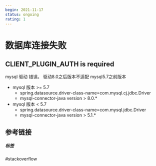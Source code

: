 ```yaml
---
begin: 2021-11-17
status: ongoing
rating: 1
---
```


# 数据库连接失败

## CLIENT_PLUGIN_AUTH is required

mysql 驱动 错误。 驱动8.0之后版本不适配 mysql5.7之前版本

- mysql 版本 >= 5.7
	- spring.datasource.driver-class-name=com.mysql.cj.jdbc.Driver
	- mysql-connector-java version > 8.0.*
- mysql 版本 < 5.7
	- spring.datasource.driver-class-name=com.mysql.jdbc.Driver
	- mysql-connector-java version > 5.1.*

## 参考链接


##### 标签
#stackoverflow